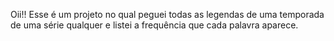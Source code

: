 Oii!! Esse é um projeto no qual peguei todas as legendas de uma temporada de uma série qualquer e listei a frequência que cada palavra aparece.